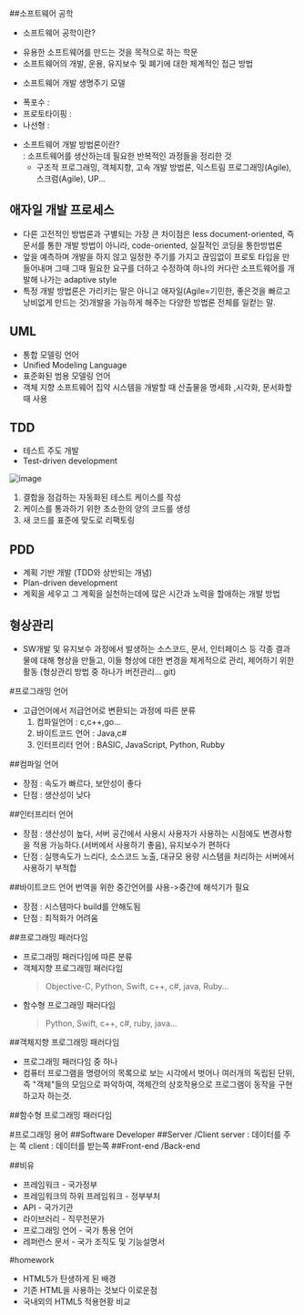 ##소프트웨어 공학
 - 소프트웨어 공학이란?
  * 유용한 소프트웨어를 만드는 것을 목적으로 하는 학문
  * 소프트웨어의 개발, 운용, 유지보수 및 폐기에 대한 체계적인 접근 방법
 
 - 소프트웨어 개발 생명주기 모델 

  * 폭포수 : 
  * 프로토타이핑 : 
  * 나선형 : 


 - 소프트웨어 개발 방법론이란?   
  : 소프트웨어를 생산하는데 필요한 반복적인 과정들을 정리한 것
   * 구조적 프로그래밍, 객체지향, 고속 개발 방법론, 익스트림 프로그래밍(Agile), 스크럼(Agile), UP...

## 애자일 개발 프로세스
 - 다른 고전적인 방법론과 구별되는 가장 큰 차이점은 less document-oriented, 즉 문서를 통한 개발 방법이 아니라, code-oriented, 실질적인 코딩을 통한방법론
 - 앞을 예측하며 개발을 하지 않고 일정한 주기를 가지고 끊임없이 프로토 타입을 만들어내며 그때 그때 필요한 요구를 더하고 수정하여 하나의 커다란 소프트웨어를 개발해 나가는 adaptive style
 - 특정 개발 방법론은 가리키는 말은 아니고 애자일(Agile=기민한, 좋은것을 빠르고 낭비없게 만드는 것)개발을 가능하게 해주는 다양한 방법론 전체를 일컫는 말.


## UML
* 통합 모델링 언어
* Unified Modeling Language
* 표준화된 범용 모델링 언어
* 객체 지향 소프트웨어 집약 시스템을 개발할 때 산출물을 명세화 ,시각화, 문서화할 때 사용

## TDD
* 테스트 주도 개발
* Test-driven development


![image](https://raw.githubusercontent.com/mjhea0/flaskr-tdd/master/tdd.png)

1. 결합을 점검하는 자동화된 테스트 케이스를 작성
2. 케이스를 통과하기 위한 초소한의 양의 코드를 생성
3. 새 코드를 표준에 맞도로 리팩토링


## PDD
* 계획 기반 개발 (TDD와 상반되는 개념)
* Plan-driven development
* 계획을 세우고 그 계획을 실천하는데에 많은 시간과 노력을 할애하는 개발 방법


## 형상관리
* SW개발 및 유지보수 과정에서 발생하는 소스코드, 문서, 인터페이스 등 각종 결과물에 대해 형상을 만들고, 이들 형상에 대한 변경을 체게적으로 관리, 제어하기 위한 활동 (형상관리 방법 중 하나가 버전관리... git)      


#프로그래밍 언어
* 고급언어에서 저급언어로 변환되는 과정에 따른 분류
  1. 컴파일언어 : c,c++,go...
  2. 바이트코드 언어 : Java,c#
  3. 인터프리터 언어 : BASIC, JavaScript, Python, Rubby

##컴파일 언어
* 장점 : 속도가 빠르다, 보안성이 좋다
* 단점 : 생산성이 낮다

##인터프리터 언어
* 장점 : 생산성이 높다, 서버 공간에서 사용시 사용자가 사용하는 시점에도 변경사항을 적용 가능하다.(서버에서 사용하기 좋음), 유지보수가 편하다
* 단점 : 실행속도가 느리다, 소스코드 노출, 대규모 용량 시스템을 처리하는 서버에서 사용하기 부적합

##바이트코드 언어
번역을 위한 중간언어를 사용->중간에 해석기가 필요

 * 장점 : 시스템마다 build를 안해도됨
 * 단점 : 최적화가 어려움

 
##프로그래밍 패러다임
* 프로그래밍 패러다임에 따른 분류
 * 객체지향 프로그래밍 패러다임  
   > Objective-C, Python, Swift, c++, c#, java, Ruby... 
 * 함수형 프로그래밍 패러다임  
   > Python, Swift, c++, c#, ruby, java... 

##객체지향 프로그래밍 패러다임
* 프로그래밍 패러다임 중 하나
* 컴퓨터 프로그램을 명령어의 목록으로 보는 시각에서 벗어나 여러개의 독립된 단위, 즉 "객체"들의 모임으로 파악하여, 객체간의 상호작용으로 프로그램이 동작을 구현하고자 하는것.

##함수형 프로그래밍 패러다임




#프로그래밍 용어
##Software Developer
##Server /Client
server : 데이터를 주는 쪽 
client : 데이터를 받는쪽
##Front-end /Back-end


##비유
* 프레임워크 - 국가정부
* 프레임워크의 하위 프레임워크 - 정부부처
* API - 국가기관
* 라이브러리 - 직무전문가
* 프로그래밍 언어 - 국가 통용 언어
* 레퍼런스 문서 - 국가 조직도 및 기능설명서


#homework

* HTML5가 탄생하게 된 배경
* 기존 HTML을 사용하는 것보다 이로운점
* 국내외의 HTML5 적용현황 비교




